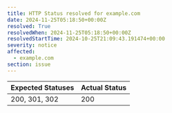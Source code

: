 ```yaml
---
title: HTTP Status resolved for example.com
date: 2024-11-25T05:18:50+00:00Z
resolved: True
resolvedWhen: 2024-11-25T05:18:50+00:00Z
resolvedStartTime: 2024-10-25T21:09:43.191474+00:00
severity: notice
affected:
  - example.com
section: issue
---
```


| Expected Statuses | Actual Status  |
|-------------------|----------------|
| 200, 301, 302 | 200 |
